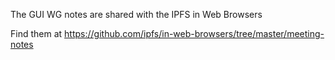 The GUI WG notes are shared with the IPFS in Web Browsers

Find them at https://github.com/ipfs/in-web-browsers/tree/master/meeting-notes
